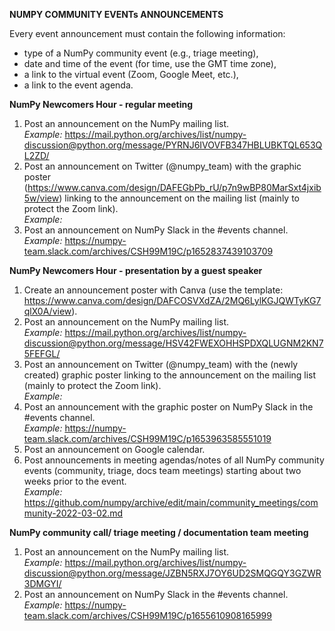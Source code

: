 **NUMPY COMMUNITY EVENTs ANNOUNCEMENTS**

Every event announcement must contain the following information:
- type of a NumPy community event (e.g., triage meeting),
- date and time of the event (for time, use the GMT time zone),
- a link to the virtual event (Zoom, Google Meet, etc.),
- a link to the event agenda.

**NumPy Newcomers Hour - regular meeting**

1. Post an announcement on the NumPy mailing list.</br>
*Example:* https://mail.python.org/archives/list/numpy-discussion@python.org/message/PYRNJ6IVOVFB347HBLUBKTQL653QL2ZD/
2. Post an announcement on Twitter (@numpy_team) with the graphic poster
(https://www.canva.com/design/DAFEGbPb_rU/p7n9wBP80MarSxt4jxib5w/view) linking to the announcement 
on the mailing list (mainly to protect the Zoom link).</br> 
*Example:*
3. Post an announcement on NumPy Slack in the #events channel.</br> 
*Example:* https://numpy-team.slack.com/archives/CSH99M19C/p1652837439103709


**NumPy Newcomers Hour - presentation by a guest speaker**

1. Create an announcement poster with Canva (use the template: https://www.canva.com/design/DAFCOSVXdZA/2MQ6LylKGJQWTyKG7qlX0A/view).
2. Post an announcement on the NumPy mailing list.</br> 
*Example:* https://mail.python.org/archives/list/numpy-discussion@python.org/message/HSV42FWEXOHHSPDXQLUGNM2KN75FEFGL/
3. Post an announcement on Twitter (@numpy_team) with the (newly created) graphic poster linking to the announcement 
on the mailing list (mainly to protect the Zoom link).</br> 
*Example:*
4. Post an announcement with the graphic poster on NumPy Slack in the #events channel.</br> 
*Example:* https://numpy-team.slack.com/archives/CSH99M19C/p1653963585551019
5. Post an announcement on Google calendar.
6. Post announcements in meeting agendas/notes of all NumPy community events (community, triage, 
docs team meetings) starting about two weeks prior to the event.</br> 
*Example:* https://github.com/numpy/archive/edit/main/community_meetings/community-2022-03-02.md


**NumPy community call/ triage meeting / documentation team meeting**

1. Post an announcement on the NumPy mailing list.</br> 
*Example:* https://mail.python.org/archives/list/numpy-discussion@python.org/message/JZBN5RXJ7OY6UD2SMQGQY3GZWR3DMGYI/
2. Post an announcement on NumPy Slack in the #events channel.</br>
*Example:* https://numpy-team.slack.com/archives/CSH99M19C/p1655610908165999
